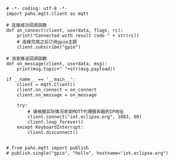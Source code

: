 	# -*- coding: utf-8 -*-    
	import paho.mqtt.client as mqtt  
	
	# 连接成功回调函数  
	def on_connect(client, userdata, flags, rc):  
	    print("Connected with result code " + str(rc))  
	    # 连接完成之后订阅gpio主题  
	    client.subscribe("gpio")  
	  
	# 消息推送回调函数  
	def on_message(client, userdata, msg):  
	    print(msg.topic+" "+str(msg.payload))  
	
	if __name__ == '__main__':  
	    client = mqtt.Client()  
	    client.on_connect = on_connect  
	    client.on_message = on_message  
	
	    try:  
	        # 请根据实际情况改变MQTT代理服务器的IP地址  
	        client.connect("iot.eclipse.org", 1883, 60)  
	        client.loop_forever()  
	    except KeyboardInterrupt:  
	        client.disconnect()  
	
	
	# from paho.mqtt import publish
	# publish.single("gpio", "hello", hostname="iot.eclipse.org")